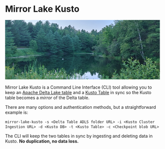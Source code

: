 # Mirror Lake Kusto

![Lake](documentation/media/Lake.png)

Mirror Lake Kusto is a Command Line Interface (CLI) tool allowing you to keep an [Apache Delta Lake table](https://delta.io/) and a [Kusto Table](https://learn.microsoft.com/en-us/azure/data-explorer/data-explorer-overview) in sync so the Kusto table becomes a *mirror* of the Delta table.

There are many options and authentication methods, but a straightforward example is:

```
mirror-lake-kusto -s <Delta Table ADLS folder URL> -i <Kusto Cluster Ingestion URL> -d <Kusto DB> -t <Kusto Table> -c <Checkpoint blob URL>
```

The CLI will keep the two tables in sync by ingesting and deleting data in Kusto.  **No duplication, no data loss.**